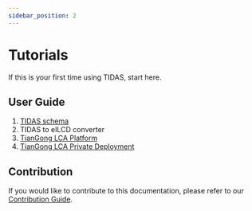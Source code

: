 ```yaml
---
sidebar_position: 2
---
```


# Tutorials

If this is your first time using TIDAS, start here.

## User Guide

1. [TIDAS schema](../current/user-guide/TIDAS-Schema.md)
2. TIDAS to eILCD converter
3. [TianGong LCA Platform](https://docs.tiangong.earth/)
4. [TianGong LCA Private Deployment](https://docs.tiangong.earth/deploy/local-deploy)

## Contribution

If you would like to contribute to this documentation, please refer to our [Contribution Guide](../current/user-guide/how-to-contribut-tidas-doc.md).
